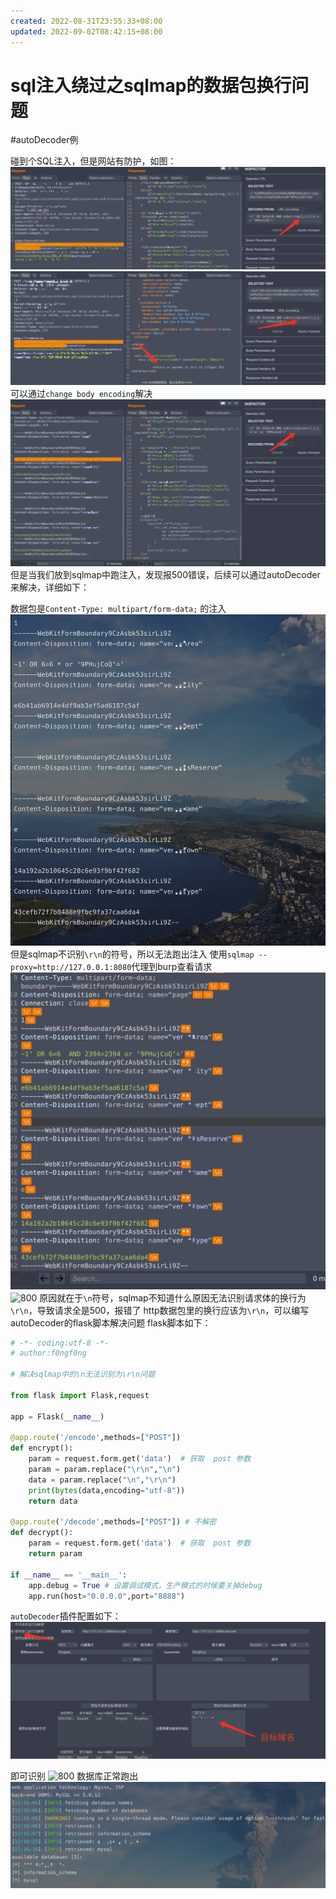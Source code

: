 ```yaml
---
created: 2022-08-31T23:55:33+08:00
updated: 2022-09-02T08:42:15+08:00
---
```

# sql注入绕过之sqlmap的数据包换行问题
#autoDecoder例

碰到个SQL注入，但是网站有防护，如图：
![800](photo/Pasted%20image%2020220422125448.png)
	![800](photo/Pasted%20image%2020220422125419.png)
可以通过`change body encoding`解决
![800](photo/Pasted%20image%2020220422125605.png)
但是当我们放到sqlmap中跑注入，发现报500错误，后续可以通过autoDecoder来解决，详细如下：

数据包是`Content-Type: multipart/form-data;` 的注入
![800](photo/Pasted%20image%2020220422122119.png)
但是sqlmap不识别`\r\n`的符号，所以无法跑出注入
使用`sqlmap --proxy=http://127.0.0.1:8080`代理到burp查看请求
![800](photo/Pasted%20image%2020220422122211.png)
![800](photo/Pasted%20image%2020220422122413.png)
原因就在于`\n`符号，sqlmap不知道什么原因无法识别请求体的换行为`\r\n`，导致请求全是500，报错了
http数据包里的换行应该为`\r\n`，可以编写autoDecoder的flask脚本解决问题
flask脚本如下：
```python
# -*- coding:utf-8 -*-  
# author:f0ngf0ng  
  
# 解决sqlmap中的\n无法识别为\r\n问题  
  
from flask import Flask,request   
  
app = Flask(__name__)  
  
@app.route('/encode',methods=["POST"])  
def encrypt():  
	param = request.form.get('data')  # 获取  post 参数  
	param = param.replace("\r\n","\n")  
	data = param.replace("\n","\r\n")  
	print(bytes(data,encoding="utf-8"))  
	return data  
  
@app.route('/decode',methods=["POST"]) # 不解密  
def decrypt():  
    param = request.form.get('data')  # 获取  post 参数  
    return param  
  
if __name__ == '__main__':  
    app.debug = True # 设置调试模式，生产模式的时候要关掉debug  
    app.run(host="0.0.0.0",port="8888")
```
`autoDecoder`插件配置如下：
![800](photo/Pasted%20image%2020220422125105.png)

即可识别
![800](photo/Pasted%20image%2020220422122239.png)
数据库正常跑出
![800](photo/Pasted%20image%2020220422122507.png)